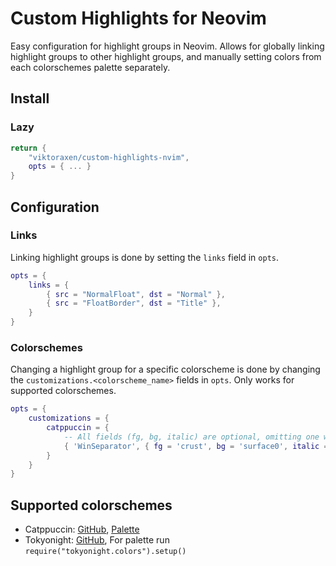 # Custom Highlights for Neovim

Easy configuration for highlight groups in Neovim. Allows for globally linking highlight groups to other highlight groups, and manually setting colors from each colorschemes palette separately.

## Install 

### Lazy

```lua
return {
    "viktoraxen/custom-highlights-nvim",
    opts = { ... }
}
```

## Configuration

### Links

Linking highlight groups is done by setting the `links` field in `opts`.

```lua
opts = {
    links = {
        { src = "NormalFloat", dst = "Normal" },
        { src = "FloatBorder", dst = "Title" },
    }
}
```

### Colorschemes

Changing a highlight group for a specific colorscheme is done by changing the `customizations.<colorscheme_name>` fields in `opts`. Only works for supported colorschemes.

```lua
opts = {
    customizations = {
        catppuccin = {
            -- All fields (fg, bg, italic) are optional, omitting one will leave it unchanged
            { 'WinSeparator', { fg = 'crust', bg = 'surface0', italic = false }}
        }
    }
}
```

## Supported colorschemes

 * Catppuccin: [GitHub](https://github.com/catppuccin/nvim), [Palette](https://catppuccin.com/palette/)
 * Tokyonight: [GitHub](https://github.com/folke/tokyonight.nvim), For palette run `require("tokyonight.colors").setup()`
